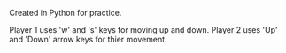 Created in Python for practice.

Player 1 uses 'w' and 's' keys for moving up and down.
Player 2 uses 'Up' and 'Down' arrow keys for thier movement.
